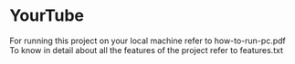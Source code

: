 # YourTube

For running this project on your local machine refer to how-to-run-pc.pdf <br/>
To know in detail about all the features of the project refer to features.txt
